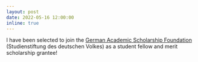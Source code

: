 ```yaml
---
layout: post
date: 2022-05-16 12:00:00
inline: true
---
```

I have been selected to join the <a href="https://www.studienstiftung.de/en/facts-and-figures/" target="_blank">German Academic Scholarship Foundation</a> (Studienstiftung des deutschen Volkes) as a student fellow and merit scholarship grantee!